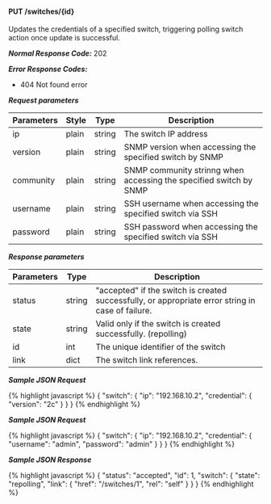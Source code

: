 <h4>PUT /switches/{id}</h4>

Updates the credentials of a specified switch, triggering polling switch action once update is successful.

***Normal Response Code:*** 202

***Error Response Codes:***

  * 404 Not found error

***Request parameters***

<table class="table table-bordered table-striped">
<thead><th>Parameters</th>
<th>Style</th>
<th>Type</th>
<th>Description</th>

</thead>

<tbody>

<tr>
<td>ip</td>
<td>plain</td>
<td>string</td>
<td>The switch IP address</td>
</tr>


<tr>
<td>version</td>
<td>plain</td>
<td>string </td>
<td>SNMP version when accessing the specified switch by SNMP </td>
</tr>


<tr>
<td>community</td>
<td>plain</td>
<td>string </td>
<td>SNMP community strinng when accessing the specified switch by SNMP </td>
</tr>


<tr>
<td>username</td>
<td>plain</td>
<td>string </td>
<td>SSH username when accessing the specified switch via SSH </td>
</tr>


<tr>
<td>password</td>
<td>plain</td>
<td>string </td>
<td>SSH password when accessing the specified switch via SSH </td>
</tr>


</tbody>
</table>



***Response parameters***

<table class="table table-bordered table-striped">
<thead><th>Parameters</th>
<th>Type</th>
<th>Description</th>

</thead>

<tbody>

<tr>
<td>status</td>
<td>string </td>
<td>
"accepted" if the switch is created successfully, or appropriate error string in case of failure.
</td>
</tr>


<tr>
<td>state</td>
<td>string </td>
<td>Valid only if the switch is created successfully. (repolling) </td>
</tr>


<tr>
<td>id</td>
<td>int </td>
<td>The unique identifier of the switch</td>
</tr>


<tr>
<td>link</td>
<td>dict </td>
<td>The switch link references.</td>
</tr>

</tbody>
</table>



***Sample JSON Request***

{% highlight javascript %}
{
    "switch": {
        "ip": "192.168.10.2",
        "credential": {
	        "version": "2c"
        }
    }
}
{% endhighlight  %}

***Sample JSON Request***

{% highlight javascript %}
{
    "switch": {
        "ip": "192.168.10.2",
        "credential": {
            "username": "admin",
            "password": "admin"
        }
    }
}
{% endhighlight  %}

***Sample JSON Response***

{% highlight javascript %}
{
    "status": "accepted",
    "id": 1,
    "switch": {
        "state": "repolling",
        "link": {
            "href": "/switches/1",
            "rel": "self"
        }
    }
}
{% endhighlight  %}
